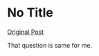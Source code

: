 # No Title

[Original Post](https://discourse.onlinedegree.iitm.ac.in/t/166576/93)

<p>That question is same for me.</p>